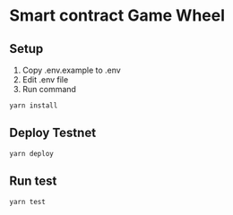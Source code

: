 # Smart contract Game Wheel

## Setup

1. Copy .env.example to .env
2. Edit .env file
3. Run command

```
yarn install
```

## Deploy Testnet

```
yarn deploy
```

## Run test

```
yarn test
```
